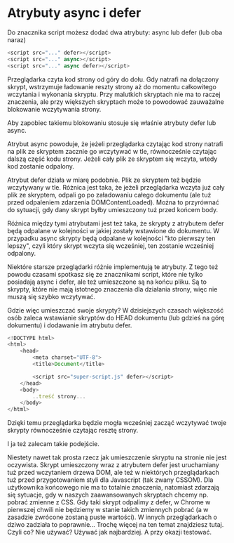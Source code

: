 # Atrybuty async i defer

Do znacznika script możesz dodać dwa atrybuty: async lub defer (lub oba naraz)

```js
<script src="..." defer></script>
<script src="..." async></script>
<script src="..." async defer></script>
```

Przeglądarka czyta kod strony od góry do dołu. Gdy natrafi na dołączony skrypt, wstrzymuje ładowanie reszty strony aż do momentu całkowitego wczytania i wykonania skryptu.
Przy malutkich skryptach nie ma to raczej znaczenia, ale przy większych skryptach może to powodować zauważalne blokowanie wczytywania strony.

Aby zapobiec takiemu blokowaniu stosuje się właśnie atrybuty defer lub async.

Atrybut async powoduje, że jeżeli przeglądarka czytając kod strony natrafi na plik ze skryptem zacznie go wczytywać w tle, równocześnie czytając dalszą część kodu strony. Jeżeli cały plik ze skryptem się wczyta, wtedy kod zostanie odpalony.

Atrybut defer działa w miarę podobnie. Plik ze skryptem też będzie wczytywany w tle. Różnica jest taka, że jeżeli przeglądarka wczyta już cały plik ze skryptem, odpali go po załadowaniu całego dokumentu (ale tuż przed odpaleniem zdarzenia DOMContentLoaded). Można to przyrównać do sytuacji, gdy dany skrypt byłby umieszczony tuż przed końcem body.

Różnica między tymi atrybutami jest też taka, że skrypty z atrybutem defer będą odpalane w kolejności w jakiej zostały wstawione do dokumentu. W przypadku async skrypty będą odpalane w kolejności "kto pierwszy ten lepszy", czyli który skrypt wczyta się wcześniej, ten zostanie wcześniej odpalony.

Niektóre starsze przeglądarki różnie implementują te atrybuty. Z tego też powodu czasami spotkasz się ze znacznikami script, które nie tylko posiadają async i defer, ale też umieszczone są na końcu pliku. Są to skrypty, które nie mają istotnego znaczenia dla działania strony, więc nie muszą się szybko wczytywać.

Gdzie więc umieszczać swoje skrypty? W dzisiejszych czasach większość osób zaleca wstawianie skryptów do HEAD dokumentu (lub gdzieś na górę dokumentu) i dodawanie im atrybutu defer.

```js
<!DOCTYPE html>
<html>
    <head>
        <meta charset="UTF-8">
        <title>Document</title>

        <script src="super-script.js" defer></script>
    </head>
    <body>
        ..treść strony...
    </body>
</html>
```

Dzięki temu przeglądarka będzie mogła wcześniej zacząć wczytywać twoje skrypty równocześnie czytając resztę strony.

I ja też zalecam takie podejście.

Niestety nawet tak prosta rzecz jak umieszczenie skryptu na stronie nie jest oczywista.
Skrypt umieszczony wraz z atrybutem defer jest uruchamiany tuż przed wczytaniem drzewa DOM, ale też w niektórych przeglądarkach tuż przed przygotowaniem styli dla Javascript (tak zwany CSSOM). Dla użytkownika końcowego nie ma to totalnie znaczenia, natomiast zdarzają się sytuacje, gdy w naszych zaawansowanych skryptach chcemy np. pobrać zmienne z CSS. Gdy taki skrypt odpalimy z defer, w Chrome w pierwszej chwili nie będziemy w stanie takich zmiennych pobrać (a w zasadzie zwrócone zostaną puste wartości). W innych przeglądarkach o dziwo zadziała to poprawnie...
Trochę więcej na ten temat znajdziesz tutaj.
Czyli co? Nie używać? Używać jak najbardziej. A przy okazji testować.

